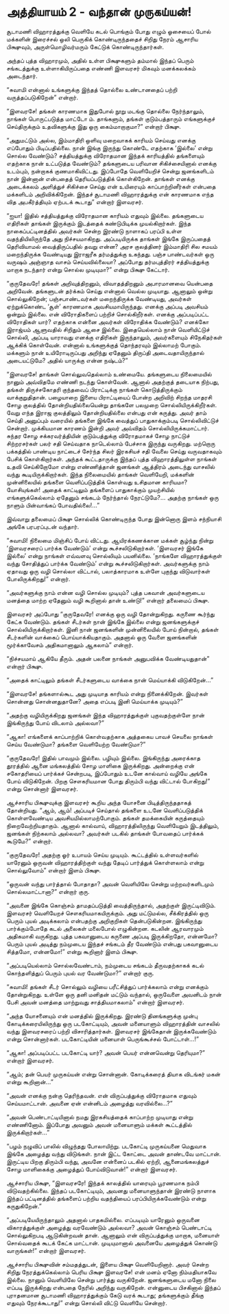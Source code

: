# அத்தியாயம் 2 - வந்தான் முருகய்யன்!

சூடாமணி விஹாரத்துக்கு வெளியே கடல் பொங்கும் போது எழும் ஓசையைப் போல் மக்களின் இரைச்சல் ஒலி பெருகிக் கொண்டிருந்ததைச் சிறிது நேரம் ஆசாரிய பிக்ஷுவும், அருள்மொழிவர்மரும் கேட்டுக் கொண்டிருந்தார்கள்.

அந்தப் புத்த விஹாரமும், அதில் உள்ள பிக்ஷுகளும் தம்மால் இந்தப் பெரும் சங்கடத்துக்கு உள்ளாகியிருப்பதை எண்ணி இளவரசர் மிகவும் மனக்கலக்கம் அடைந்தார்.

&#8220;சுவாமி என்னால் உங்களுக்கு இந்தத் தொல்லை உண்டானதைப் பற்றி வருத்தப்படுகிறேன்&#8221; என்றார்.

&#8220;இளவரசே! தங்கள் காரணமாக இதுபோல் நூறு மடங்கு தொல்லை நேர்ந்தாலும், நாங்கள் பொருட்படுத்த மாட்டோ ம். தாங்களும், தங்கள் குடும்பத்தாரும் எங்களுக்குச் செய்திருக்கும் உதவிகளுக்கு இது ஒரு கைம்மாறாகுமா?&#8221; என்றார் பிக்ஷு.

&#8220;அதுமட்டும் அல்ல, இம்மாதிரி ஒளிவு மறைவாகக் காரியம் செய்வது எனக்கு எப்போதும் பிடிப்பதில்லை. நான் இங்கு இருந்து கொண்டே எதற்காக &#8216;இல்லை&#8217; என்று சொல்ல வேண்டும்? சத்தியத்துக்கு விரோதமான இந்தக் காரியத்தில் தங்களையும் எதற்காக நான் உட்படுத்த வேண்டும்? தங்களுடைய பரிவான சிகிச்சையினால் எனக்கு உடம்பும், நன்றாகக் குணமாகிவிட்டது. இப்போதே வெளியேறிச் சென்று ஜனங்களிடம் நான் இன்னான் என்பதைத் தெரியப்படுத்திக் கொள்கிறேன். தாங்கள் எனக்கு அடைக்கலம் அளித்துச் சிகிச்சை செய்து என் உயிரையும் காப்பாற்றினீர்கள் என்பதை மக்களிடம் அறிவிக்கிறேன். இந்தச் சூடாமணி விஹாரத்துக்கு என் காரணமாக எந்த வித அபகீர்த்தியும் ஏற்படக் கூடாது&#8221; என்றார் இளவரசர்.

&#8220;ஐயா! இதில் சத்தியத்துக்கு விரோதமான காரியம் எதுவும் இல்லை. தங்களுடைய எதிரிகள் தாங்கள் இருக்கும் இடத்தைக் கண்டுபிடிக்க முயல்கிறார்கள். இந்த நாகைப்பட்டினத்தில் அவர்கள் சென்ற இரண்டு நாளாகப் பரப்பி உள்ள வதந்தியிலிருந்தே அது நிச்சயமாகிறது. அப்படியிருக்க தாங்கள் இங்கே இருப்பதைத் தெரிவியாமல் வைத்திருப்பதில் தவறு என்ன? அரச குலத்தினர் இம்மாதிரி சில சமயம் மறைந்திருக்க வேண்டியது இராஜரீக தர்மத்துக்கு உகந்தது. பஞ்ச பாண்டவர்கள் ஒரு வருஷம் அஞ்ஞாத வாசம் செய்யவில்லையா? அப்போது தர்மபுத்திரர் சத்தியத்துக்கு மாறாக நடந்தார் என்று சொல்ல முடியுமா?&#8221; என்று பிக்ஷு கேட்டார்.

&#8220;குருதேவரே! தங்கள் அறிவுத்திறனும், விவாதத்திறனும் அபாரமானவை யென்பதை அறிவேன். தங்களுடன் தர்க்கம் செய்து என்னால் வெல்ல முடியாது. ஆனாலும் ஒன்று சொல்லுகிறேன்; பஞ்சபாண்டவர்கள் மறைந்திருக்க வேண்டியது, அவர்கள் ஏற்றுக்கொண்ட &#8216;சூள்&#8217; காரணமாக அவசியமாயிருந்தது. எனக்கு அப்படி அவசியம் ஒன்றும் இல்லை. என் விரோதிகளைப் பற்றிச் சொல்கிறீர்கள். எனக்கு அப்படிப்பட்ட விரோதிகள் யார்? எதற்காக என்னை அவர்கள் விரோதிக்க வேண்டும்? எனக்கோ இராஜ்யம் ஆளுவதில் சிறிதும் ஆசை இல்லை. இதையெல்லாம் நான் வெளியிட்டுச் சொல்லி, அப்படி யாராவது எனக்கு எதிரிகள் இருந்தாலும், அவர்களையும் சிநேகிதர்கள் ஆக்கிக் கொள்வேன். என்னால் உங்களுக்குத் தொந்தரவும் இல்லாமற் போகும். மக்களும் நான் உயிரோடிருப்பது அறிந்து ஏதேனும் திருப்தி அடைவதாயிருந்தால் அடையட்டுமே? அதில் யாருக்கு என்ன நஷ்டம்?&#8221;

&#8220;இளவரசே! தாங்கள் சொல்லுவதெல்லாம் உண்மையே. தங்களுடைய நிலைமையில் நானும் அவ்விதமே எண்ணி நடந்து கொள்வேன். ஆனால் அதற்குத் தடையாக நிற்பது, தங்கள் திருச்சகோதரி குந்தவைப் பிராட்டிக்கு நாங்கள் கொடுத்திருக்கும் வாக்குறுதிதான். பழையாறை இளைய பிராட்டியைப் போன்ற அறிவிற் சிறந்த மாதரசி சோழ குலத்தில் தோன்றியதில்லையென்று தாங்களே பலமுறை சொல்லியிருக்கிறீர்கள். வேறு எந்த இராஜ குலத்திலும் தோன்றியதில்லை என்பது என் கருத்து. அவர் தாம் செய்தி அனுப்பும் வரையில் தங்களை இங்கே வைத்துப் பாதுகாக்கும்படி சொல்லிவிட்டுச் சென்றார். முக்கியமான காரணம் இன்றி அவர் அவ்விதம் சொல்லியிருக்கமாட்டார். சுந்தர சோழ சக்கரவர்த்தியின் குடும்பத்துக்கு விரோதமாகச் சோழ நாட்டுச் சிற்றரசர்கள் பலர் சதி செய்வதாக நாடெல்லாம் பேச்சாக இருந்து வருகிறது. மற்றொரு பக்கத்தில் பாண்டிய நாட்டைச் சேர்ந்த சிலர் இரகசியச் சதி வேலை செய்து வருவதாகவும் பேசிக் கொள்கிறார்கள். அந்தக் கூட்டதாருக்கு இந்தப் புத்த விஹாரத்திலுள்ள நாங்கள் உதவி செய்கிறோமோ என்று எண்ணித்தான் ஜனங்கள் ஆத்திரம் அடைந்து வாசலில் வந்து கூடியிருக்கிறார்கள். இந்த நிலைமையில் தாங்கள் வெளியேறி, மக்களின் முன்னிலையில் தங்களை வெளிப்படுத்திக் கொள்வது உசிதமான காரியமா? யோசியுங்கள்! அதைக் காட்டிலும் தங்களைப் பாதுகாக்கும் முயற்சியில் எங்களுக்கெல்லாம் ஏதேனும் சங்கடம் நேர்ந்தால் நேரட்டுமே?&#8230; அதற்கு நாங்கள் ஒரு நாளும் பின்வாங்கப் போவதில்லை!&#8230;&#8221;

இவ்வாறு தலைமைப் பிக்ஷு சொல்லிக் கொண்டிருந்த போது இன்னொரு இளம் சந்நியாசி அங்கே பரபரப்புடன் வந்தார்.

&#8220;சுவாமி! நிலைமை மிஞ்சிப் போய் விட்டது. ஆயிரக்கணக்கான மக்கள் சூழ்ந்து நின்று &#8216;இளவரசரைப் பார்க்க வேண்டும்&#8217; என்று கூச்சலிடுகிறார்கள். &#8216;இளவரசர் இங்கே இல்லை&#8217; என்று நாங்கள் எவ்வளவு சொல்லியும் பயனில்லை. &#8216;நாங்களே விஹாரத்துக்குள் வந்து சோதித்துப் பார்க்க வேண்டும்&#8217; என்று கூச்சலிடுகிறார்கள். அவர்களுக்கு நாம் ஏதாவது ஒரு வழி சொல்லா விட்டால், பலாத்காரமாக உள்ளே புகுந்து விடுவார்கள் போலிருக்கிறது!&#8221; என்றார்.

&#8220;அவர்களுக்கு நாம் என்ன வழி சொல்ல முடியும்? புத்த பகவான் அவர்களுடைய மனத்தை மாற்ற ஏதேனும் வழி கூறினால் தான் உண்டு!&#8221; என்றார் தலைமைப் பிக்ஷு.

இளவரசர் அப்போது &#8220;குருதேவரே! எனக்கு ஒரு வழி தோன்றுகிறது. கருணை கூர்ந்து கேட்க வேண்டும். தங்கள் சீடர்கள் நான் இங்கே இல்லை என்று ஜனங்களுக்குச் சொல்லியிருக்கிறார்கள். இனி நான் ஜனங்களின் முன்னிலையில் போய் நின்றால், தங்கள் சீடர்களின் வாக்கைப் பொய்யாக்கியதாகும். அதனால் ஒரு வேளை ஜனங்களின் மூர்க்காவேசம் அதிகமானாலும் ஆகலாம்&#8221; என்றார்.

&#8220;நிச்சயமாய் ஆகியே தீரும். அதன் பலனை நாங்கள் அனுபவிக்க வேண்டியதுதான்&#8221; என்றார் பிக்ஷு.

&#8220;அதைக் காட்டிலும் தங்கள் சீடர்களுடைய வாக்கை நான் மெய்யாக்கி விடுகிறேன்&#8230;&#8221;

&#8220;இளவரசே! தங்களால்கூட அது முடியாத காரியம் என்று நினைக்கிறேன். இவர்கள் சொன்னது சொன்னதுதானே? அதை எப்படி இனி மெய்யாக்க முடியும்?&#8221;

&#8220;அதற்கு வழியிருக்கிறது ஜனங்கள் இந்த விஹாரத்துக்குள் புகுவதற்குள்ளே நான் இங்கிருந்து போய் விடலாம் அல்லவா?&#8221;

&#8220;ஆகா! எங்களைக் காப்பாற்றிக் கொள்வதற்காக அத்தகைய பாவச் செயலை நாங்கள் செய்ய வேண்டுமா? தங்களை வெளியேற்ற வேண்டுமா?&#8221;

&#8220;குருதேவரே! இதில் பாவமும் இல்லை. பழியும் இல்லை. இங்கிருந்து அரைக்காத தூரத்தில் ஆனை மங்கலத்தில் சோழ மாளிகை இருக்கிறது. அன்றைக்கு என் சகோதரியைப் பார்க்கச் சென்றபடி, இப்போதும் உடனே கால்வாய் வழியே அங்கே போய் விடுகிறேன். பிறகு சௌகரியமான போது திரும்பி வந்து விட்டால் போகிறது!&#8221; என்று சொன்னார் இளவரசர்.

ஆச்சாரிய பிக்ஷுவுக்கு இளவரசர் கூறிய அந்த யோசனை பிடித்திருந்ததாகத் தோன்றியது. &#8220;ஆம், ஆம்! அப்படிச் செய்தால் தங்களை உடனே வெளிப்படுத்திக் கொள்ளவேண்டிய அவசியமில்லாமற்போகும். தங்கள் தமக்கையின் கருத்தையும் நிறைவேற்றியதாகும். ஆனால் கால்வாய், விஹாரத்திலிருந்து வெளியேறும் இடத்திலும், ஜனங்கள் நிற்கலாம் அல்லவா? அவர்கள் படகில் தாங்கள் போவதைப் பார்க்கக் கூடுமே?&#8221; என்றார்.

&#8220;குருதேவரே! அதற்கு ஓர் உபாயம் செய்ய முடியும். கூட்டத்தில் உள்ளவர்களில் யாரேனும் ஒருவன் விஹாரத்திற்குள் வந்து தேடிப் பார்த்துக் கொள்ளலாம் என்று சொல்லுவோம்&#8221; என்றார் இளம் பிக்ஷு.

&#8220;ஒருவன் வந்து பார்த்தால் போதாதா? அவன் வெளியிலே சென்று மற்றவர்களிடமும் சொல்லமாட்டானா?&#8221; என்றார் குரு.

&#8220;அவனை இங்கே கொஞ்சம் தாமதப்படுத்தி வைத்திருந்தால், அதற்குள் இருட்டிவிடும். இளவரசர் வெளியேறச் சௌகரியமாகயிருக்கும். அது மட்டுமல்ல, சீக்கிரத்தில் ஒரு பெரும் புயல் அடிக்கலாம் என்பதற்கு அறிகுறிகள் தென்படுகின்றன. இங்கிருந்து பார்க்கும்போதே கடல் அலைகள் மலைபோல் எழுகின்றன. கடலின் ஆரவாரமும் அதிகமாகி வருகிறது. புத்த பகவானுடைய கருணை அப்படி இருக்கிறதோ, என்னமோ? பெரும் புயல் அடித்து நம்முடைய இந்தச் சங்கடம் தீர வேண்டும் என்பது பகவானுடைய சித்தமோ, என்னமோ!&#8221; என்று கூறினார் இளம் பிக்ஷு.

&#8220;அப்படியெல்லாம் சொல்லவேண்டாம், நம்முடைய சங்கடம் தீருவதற்காகக் கடல் கொந்தளித்துப் பெரும் புயல் வர வேண்டுமா?&#8221; என்றார் குரு.

&#8220;சுவாமி! தங்கள் சீடர் சொல்லும் வழியை பரீட்சித்துப் பார்க்கலாம் என்று எனக்கும் தோன்றுகிறது. உள்ளே ஒரு தனி மனிதன் மட்டும் வந்தால், ஒருவேளை அவனிடம் நான் பேசி அவன் மனத்தை மாற்றுவது சாத்தியமாகலாம்&#8221; என்றார் இளவரசர்.

&#8220;அந்த யோசனையும் என் மனத்தில் இருக்கிறது. இரண்டு தினங்களுக்கு முன்பு கோடிக்கரையிலிருந்து ஒரு படகோட்டியும், அவன் மனையாளும் விஹாரத்தின் வாசலில் வந்து இளவரசரைப் பற்றி விசாரித்தார்கள். இளவரசர் இங்கேதான் இருக்கவேண்டும் என்று சொன்னார்கள். படகோட்டியின் மனையாள் பெருங்கூச்சல் போட்டாள்&#8230;!&#8221;

&#8220;ஆகா! அப்படிப்பட்ட படகோட்டி யார்? அவன் பெயர் என்னவென்று தெரியுமா?&#8221; என்றார் இளவரசர்.

&#8220;ஆம்; தன் பெயர் முருகய்யன் என்று சொன்னான். கோடிக்கரைத் தியாக விடங்கர் மகன் என்று கூறினான்&#8230;&#8221;

&#8220;அவன் எனக்கு நன்கு தெரிந்தவன். என் விருப்பத்துக்கு விரோதமாக எதுவும் செய்யமாட்டான். அவனை ஏன் என்னிடம் அழைத்து வரவில்லை&#8230;?&#8221;

&#8220;அவன் பெண்டாட்டியினால் நமது இரகசியத்தைக் காப்பாற்ற முடியாது என்று எண்ணினோம். இப்போது அவனும் அவன் மனையாளும் மக்கள் கூட்டத்தில் இருக்கிறார்கள்&#8230;&#8221;

&#8220;பழம் நழுவிப் பாலில் விழுந்தது போலாயிற்று. படகோட்டி முருகய்யனை மெதுவாக இங்கே அழைத்து வந்து விடுங்கள். நான் இட்ட கோட்டை அவன் தாண்டவே மாட்டான். இருட்டிய பிறகு திரும்பி வந்து, அவனே என்னைப் படகில் ஏற்றி, ஆனைமங்கலத்துச் சோழ மாளிகைக்கு அழைத்துப் போய்விடுவான்!&#8221; என்றார் இளவரசர்.

ஆச்சாரிய பிக்ஷு, &#8220;இளவரசரே! இந்தக் காலத்தில் யாரையும் பூரணமாக நம்பி விடுவதற்கில்லை. இந்தப் படகோட்டியும், அவனது மனையாளுந்தான் இரண்டு நாளாக இந்தப் பட்டினத்தில் தங்களைப் பற்றிய வதந்தியைப் பரப்பியிருக்கவேண்டும் என்று கருதுகிறேன்.&#8221;

&#8220;அப்படியேயிருந்தாலும் அதனால் பாதகமில்லை. எப்படியும் யாரேனும் ஒருவனை விகாரத்துக்குள் அழைத்து வரவேண்டும் அல்லவா? அவன் கொஞ்சம் பெண்டாட்டி சொல்லுகிறபடி ஆடுகின்றவன் தான். ஆனாலும் என் விருப்பத்துக்கு மாறாக, மனையாள் சொல்வதைக் கூடக் கேட்க மாட்டான். முடியுமானால் அவனையே அழைத்துக் கொண்டு வாருங்கள்!&#8221; என்றார் இளவரசர்.

ஆச்சாரிய பிக்ஷுவின் சம்மதத்துடன், இளைய பிக்ஷு வெளியேறினார். அவர் சென்ற சிறிது நேரத்துக்கெல்லாம் பெரிய பிக்ஷு இளவரசே! என் மனம் ஏனோ நிம்மதியாகவே இல்லை. நானும் வெளியிலே சென்று பார்த்து வருகிறேன். ஜனங்களுடைய மனோ நிலை எப்படி இருக்கிறது என்பதை நேரில் அறிந்து வருகிறேன். என்னுடைய பிசகினால் இந்தப் புராதனமான சூடாமணி விஹாரத்துக்கும் கேடு வரக் கூடாது; தங்களுக்கும் தீங்கு எதுவும் நேரக்கூடாது!&#8221; என்று சொல்லி விட்டு வெளியே சென்றார்.